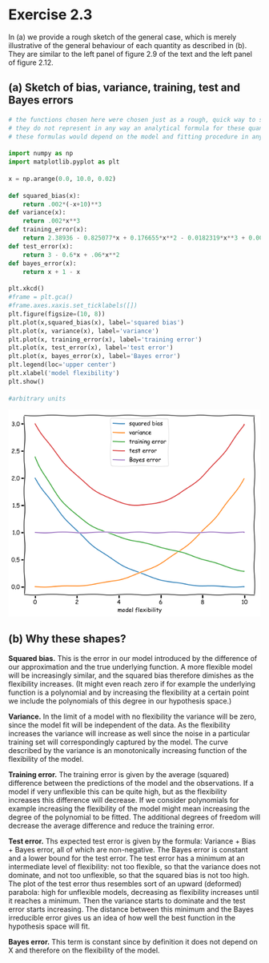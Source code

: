 
# Exercise 2.3

In (a) we provide a rough sketch of the general case, which is merely illustrative of the general behaviour of each quantity as described in (b). They are similar to the left panel of  figure 2.9 of the text and the left panel of figure 2.12. 

## (a) Sketch of bias, variance, training, test and Bayes errors


```python
# the functions chosen here were chosen just as a rough, quick way to sketch the functions in a plot
# they do not represent in any way an analytical formula for these quantities or anything of the sort
# these formulas would depend on the model and fitting procedure in any case

import numpy as np
import matplotlib.pyplot as plt

x = np.arange(0.0, 10.0, 0.02)

def squared_bias(x):
    return .002*(-x+10)**3
def variance(x):
    return .002*x**3 
def training_error(x):
    return 2.38936 - 0.825077*x + 0.176655*x**2 - 0.0182319*x**3 + 0.00067091*x**4
def test_error(x):
    return 3 - 0.6*x + .06*x**2
def bayes_error(x):
    return x + 1 - x

plt.xkcd()
#frame = plt.gca()
#frame.axes.xaxis.set_ticklabels([])
plt.figure(figsize=(10, 8))
plt.plot(x,squared_bias(x), label='squared bias')
plt.plot(x, variance(x), label='variance')
plt.plot(x, training_error(x), label='training error')
plt.plot(x, test_error(x), label='test error')
plt.plot(x, bayes_error(x), label='Bayes error')
plt.legend(loc='upper center')
plt.xlabel('model flexibility')
plt.show()

#arbitrary units
```


![png](02_03_files/02_03_3_0.png)


## (b) Why these shapes?

**Squared bias.** This is the error in our model introduced by the difference of our approximation and the true underlying function. A more flexible model will be increasingly similar,  and the squared bias therefore dimishes as the flexibility increases. (It might even reach zero if for example the underlying function is a polynomial and by increasing the flexibility at a certain point we include the polynomials of this degree in our hypothesis space.)

**Variance.** In the limit of a model with no flexibility the variance will be zero, since the model fit will be independent of the data. As the flexibility increases the variance will increase as well since the noise in a particular training set will correspondingly captured by the model. The curve described by the variance is an monotonically increasing function of the flexibility of the model.

**Training error.** The training error is given by the average (squared) difference between the predictions of the model and the observations. If a model if very unflexible this can be quite high, but as the flexibility increases this difference will decrease. If we consider polynomials for example increasing the flexibility of the model might mean increasing the degree of the polynomial to be fitted. The additional degrees of freedom will decrease the average difference and reduce the training error.

**Test error.** Ths expected test error is given by the formula: Variance + Bias + Bayes error, all of which are non-negative. The Bayes error is constant and a lower bound for the test error. The test error has a minimum at an intermediate level of flexibility: not too flexible, so that the variance does not dominate, and not too unflexible, so that the squared bias is not too high. The plot of the test error thus resembles sort of an upward (deformed) parabola: high for unflexible models, decreasing as flexibility increases until it reaches a minimum. Then the variance starts to dominate and the test error starts increasing. The distance between this minimum and the Bayes irreducible error gives us an idea of how well the best function in the hypothesis space will fit.

**Bayes error.** This term is constant since by definition it does not depend on X and therefore on the flexibility of the model.
